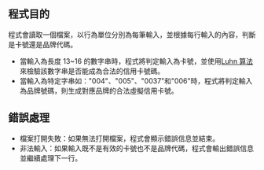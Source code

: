 ## 程式目的
程式會讀取一個檔案，以行為單位分別為每筆輸入，並根據每行輸入的內容，判斷是卡號還是品牌代碼。
* 當輸入為長度 13~16 的數字串時，程式將判定輸入為卡號，並使用[Luhn 算法](https://zh.wikipedia.org/zh-tw/%E5%8D%A2%E6%81%A9%E7%AE%97%E6%B3%95)來檢驗該數字串是否能成為合法的信用卡號碼。
*  當輸入為特定字串如："004"、"005"、"0037"和"006"時，程式將判定輸入為品牌號碼，則生成對應品牌的合法虛擬信用卡號。

## 錯誤處理
* 檔案打開失敗：如果無法打開檔案，程式會顯示錯誤信息並結束。
* 非法輸入：如果輸入既不是有效的卡號也不是品牌代碼，程式會輸出錯誤信息並繼續處理下一行。
